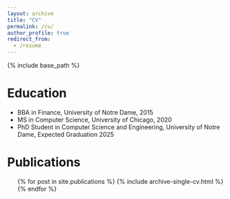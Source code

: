 ```yaml
---
layout: archive
title: "CV"
permalink: /cv/
author_profile: true
redirect_from:
  - /resume
---
```


{% include base_path %}

Education
======
* BBA in Finance, University of Notre Dame, 2015
* MS in Computer Science, University of Chicago, 2020
* PhD Student in Computer Science and Engineering, University of Notre Dame, Expected Graduation 2025

<!-- Work experience
======
* August 2017 - March 2020: Compliance Analyst - Trade Surveillance
  * Interactive Brokers
  * Duties included: Tagging issues
  * Supervisor: Professor Git -->

  
<!-- Skills
======
* Skill 1
* Skill 2
  * Sub-skill 2.1
  * Sub-skill 2.2
  * Sub-skill 2.3
* Skill 3 -->

Publications
======
  <ul>{% for post in site.publications %}
    {% include archive-single-cv.html %}
  {% endfor %}</ul>
  
<!-- Talks
======
  <ul>{% for post in site.talks %}
    {% include archive-single-talk-cv.html %}
  {% endfor %}</ul>
  
Teaching
======
  <ul>{% for post in site.teaching %}
    {% include archive-single-cv.html %}
  {% endfor %}</ul> -->
  
<!-- Service and leadership
======
* Currently signed in to 43 different slack teams -->
